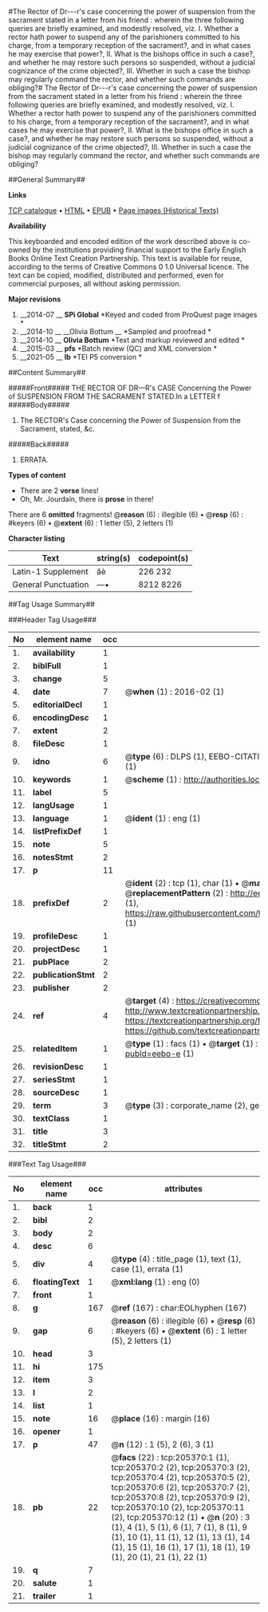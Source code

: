 #The Rector of Dr---r's case concerning the power of suspension from the sacrament stated in a letter from his friend : wherein the three following queries are briefly examined, and modestly resolved, viz. I. Whether a rector hath power to suspend any of the parishioners committed to his charge, from a temporary reception of the sacrament?, and in what cases he may exercise that power?, II. What is the bishops office in such a case?, and whether he may restore such persons so suspended, without a judicial cognizance of the crime objected?, III. Whether in such a case the bishop may regularly command the rector, and whether such commands are obliging?#
The Rector of Dr---r's case concerning the power of suspension from the sacrament stated in a letter from his friend : wherein the three following queries are briefly examined, and modestly resolved, viz. I. Whether a rector hath power to suspend any of the parishioners committed to his charge, from a temporary reception of the sacrament?, and in what cases he may exercise that power?, II. What is the bishops office in such a case?, and whether he may restore such persons so suspended, without a judicial cognizance of the crime objected?, III. Whether in such a case the bishop may regularly command the rector, and whether such commands are obliging?

##General Summary##

**Links**

[TCP catalogue](http://www.ota.ox.ac.uk/tcp/)  • 
[HTML](http://tei.it.ox.ac.uk/tcp/Texts-HTML/free/B28/B28828.html)  • 
[EPUB](http://tei.it.ox.ac.uk/tcp/Texts-EPUB/free/B28/B28828.epub) • 
[Page images (Historical Texts)](https://historicaltexts.jisc.ac.uk/eebo-18695734e)

**Availability**

This keyboarded and encoded edition of the work described above is co-owned by the
    institutions providing financial support to the Early English Books Online Text Creation
    Partnership. This text is available for reuse, according to the terms of  Creative Commons 0 1.0 Universal
    licence. The text can be copied, modified, distributed and performed, even for commercial
    purposes, all without asking permission.

**Major revisions**

1. __2014-07 __ __SPi Global__ *Keyed and coded from ProQuest page images *
1. __2014-10 __ __Olivia Bottum __ *Sampled and proofread *
1. __2014-10 __ __Olivia Bottum__ *Text and markup reviewed and edited *
1. __2015-03 __ __pfs__ *Batch review (QC) and XML conversion *
1. __2021-05 __ __lb__ *TEI P5 conversion *

##Content Summary##

#####Front#####
THE RECTOR OF DR—R's CASE Concerning the Power of SUSPENSION FROM THE SACRAMENT STATED.In a LETTER f
#####Body#####

1. The RECTOR's Case concerning the Power of Suspension from the Sacrament, stated, &c.

#####Back#####

1. ERRATA.

**Types of content**

  * There are 2 **verse** lines!
  * Oh, Mr. Jourdain, there is **prose** in there!

There are 6 **omitted** fragments! 
 @__reason__ (6) : illegible (6)  •  @__resp__ (6) : #keyers (6)  •  @__extent__ (6) : 1 letter (5), 2 letters (1)

**Character listing**


|Text|string(s)|codepoint(s)|
|---|---|---|
|Latin-1 Supplement|âè|226 232|
|General Punctuation|—•|8212 8226|

##Tag Usage Summary##

###Header Tag Usage###

|No|element name|occ|attributes|
|---|---|---|---|
|1.|__availability__|1||
|2.|__biblFull__|1||
|3.|__change__|5||
|4.|__date__|7| @__when__ (1) : 2016-02 (1)|
|5.|__editorialDecl__|1||
|6.|__encodingDesc__|1||
|7.|__extent__|2||
|8.|__fileDesc__|1||
|9.|__idno__|6| @__type__ (6) : DLPS (1), EEBO-CITATION (1), VID (1), EEBO-PROQUEST (1), STC (1), OCLC (1)|
|10.|__keywords__|1| @__scheme__ (1) : http://authorities.loc.gov/ (1)|
|11.|__label__|5||
|12.|__langUsage__|1||
|13.|__language__|1| @__ident__ (1) : eng (1)|
|14.|__listPrefixDef__|1||
|15.|__note__|5||
|16.|__notesStmt__|2||
|17.|__p__|11||
|18.|__prefixDef__|2| @__ident__ (2) : tcp (1), char (1)  •  @__matchPattern__ (2) : ([0-9\-]+):([0-9IVX]+) (1), (.+) (1)  •  @__replacementPattern__ (2) : http://eebo.chadwyck.com/downloadtiff?vid=$1&page=$2 (1), https://raw.githubusercontent.com/textcreationpartnership/Texts/master/tcpchars.xml#$1 (1)|
|19.|__profileDesc__|1||
|20.|__projectDesc__|1||
|21.|__pubPlace__|2||
|22.|__publicationStmt__|2||
|23.|__publisher__|2||
|24.|__ref__|4| @__target__ (4) : https://creativecommons.org/publicdomain/zero/1.0/ (1), http://www.textcreationpartnership.org/docs/. (1), https://textcreationpartnership.org/faq/#faq05 (1), https://github.com/textcreationpartnership (1)|
|25.|__relatedItem__|1| @__type__ (1) : facs (1)  •  @__target__ (1) : https://data.historicaltexts.jisc.ac.uk/view?pubId=eebo-e (1)|
|26.|__revisionDesc__|1||
|27.|__seriesStmt__|1||
|28.|__sourceDesc__|1||
|29.|__term__|3| @__type__ (3) : corporate_name (2), geographic_name (1)|
|30.|__textClass__|1||
|31.|__title__|3||
|32.|__titleStmt__|2||


###Text Tag Usage###

|No|element name|occ|attributes|
|---|---|---|---|
|1.|__back__|1||
|2.|__bibl__|2||
|3.|__body__|2||
|4.|__desc__|6||
|5.|__div__|4| @__type__ (4) : title_page (1), text (1), case (1), errata (1)|
|6.|__floatingText__|1| @__xml:lang__ (1) : eng (0)|
|7.|__front__|1||
|8.|__g__|167| @__ref__ (167) : char:EOLhyphen (167)|
|9.|__gap__|6| @__reason__ (6) : illegible (6)  •  @__resp__ (6) : #keyers (6)  •  @__extent__ (6) : 1 letter (5), 2 letters (1)|
|10.|__head__|3||
|11.|__hi__|175||
|12.|__item__|3||
|13.|__l__|2||
|14.|__list__|1||
|15.|__note__|16| @__place__ (16) : margin (16)|
|16.|__opener__|1||
|17.|__p__|47| @__n__ (12) : 1 (5), 2 (6), 3 (1)|
|18.|__pb__|22| @__facs__ (22) : tcp:205370:1 (1), tcp:205370:2 (2), tcp:205370:3 (2), tcp:205370:4 (2), tcp:205370:5 (2), tcp:205370:6 (2), tcp:205370:7 (2), tcp:205370:8 (2), tcp:205370:9 (2), tcp:205370:10 (2), tcp:205370:11 (2), tcp:205370:12 (1)  •  @__n__ (20) : 3 (1), 4 (1), 5 (1), 6 (1), 7 (1), 8 (1), 9 (1), 10 (1), 11 (1), 12 (1), 13 (1), 14 (1), 15 (1), 16 (1), 17 (1), 18 (1), 19 (1), 20 (1), 21 (1), 22 (1)|
|19.|__q__|7||
|20.|__salute__|1||
|21.|__trailer__|1||
